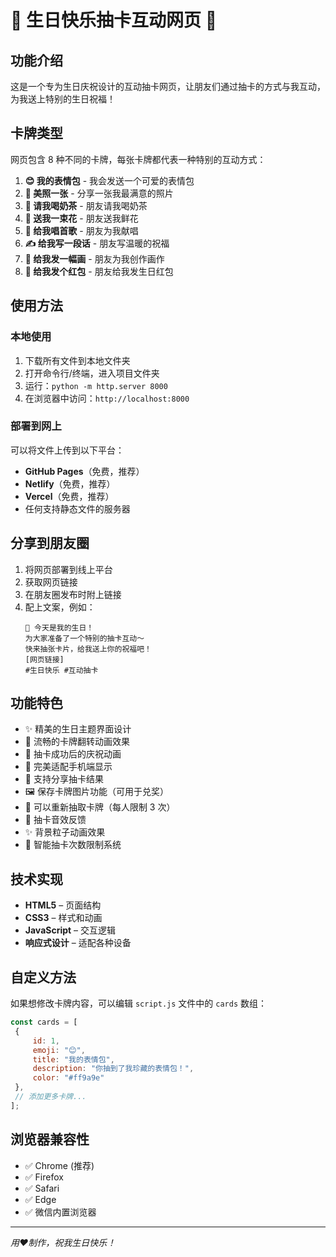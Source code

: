 # 🎂 生日快乐抽卡互动网页 🎂

## 功能介绍

这是一个专为生日庆祝设计的互动抽卡网页，让朋友们通过抽卡的方式与我互动，为我送上特别的生日祝福！

## 卡牌类型

网页包含 8 种不同的卡牌，每张卡牌都代表一种特别的互动方式：

1. **😊 我的表情包** - 我会发送一个可爱的表情包  
2. **📸 美照一张** - 分享一张我最满意的照片  
3. **🧋 请我喝奶茶** - 朋友请我喝奶茶  
4. **💐 送我一束花** - 朋友送我鲜花  
5. **🎵 给我唱首歌** - 朋友为我献唱  
6. **✍️ 给我写一段话** - 朋友写温暖的祝福  
7. **🎨 给我发一幅画** - 朋友为我创作画作  
8. **🧧 给我发个红包** - 朋友给我发生日红包  

## 使用方法

### 本地使用
1. 下载所有文件到本地文件夹  
2. 打开命令行/终端，进入项目文件夹  
3. 运行：`python -m http.server 8000`  
4. 在浏览器中访问：`http://localhost:8000`

### 部署到网上
可以将文件上传到以下平台：  
- **GitHub Pages**（免费，推荐）  
- **Netlify**（免费，推荐）  
- **Vercel**（免费，推荐）  
- 任何支持静态文件的服务器  

## 分享到朋友圈

1. 将网页部署到线上平台  
2. 获取网页链接  
3. 在朋友圈发布时附上链接  
4. 配上文案，例如：  
   ```
   🎉 今天是我的生日！
   为大家准备了一个特别的抽卡互动～
   快来抽张卡片，给我送上你的祝福吧！
   [网页链接]
   #生日快乐 #互动抽卡
   ```

## 功能特色

- ✨ 精美的生日主题界面设计  
- 🎴 流畅的卡牌翻转动画效果  
- 🎊 抽卡成功后的庆祝动画  
- 📱 完美适配手机端显示  
- 💝 支持分享抽卡结果  
- 🖼️ 保存卡牌图片功能（可用于兑奖）  
- 🔄 可以重新抽取卡牌（每人限制 3 次）  
- 🎵 抽卡音效反馈  
- ✨ 背景粒子动画效果  
- 🎯 智能抽卡次数限制系统  

## 技术实现

- **HTML5** – 页面结构  
- **CSS3** – 样式和动画  
- **JavaScript** – 交互逻辑  
- **响应式设计** – 适配各种设备  

## 自定义方法

如果想修改卡牌内容，可以编辑 `script.js` 文件中的 `cards` 数组：

```javascript
const cards = [
 {
     id: 1,
     emoji: "😊",
     title: "我的表情包",
     description: "你抽到了我珍藏的表情包！",
     color: "#ff9a9e"
 },
 // 添加更多卡牌...
];
```

## 浏览器兼容性

- ✅ Chrome (推荐)
- ✅ Firefox  
- ✅ Safari
- ✅ Edge
- ✅ 微信内置浏览器


---

*用❤️制作，祝我生日快乐！*


